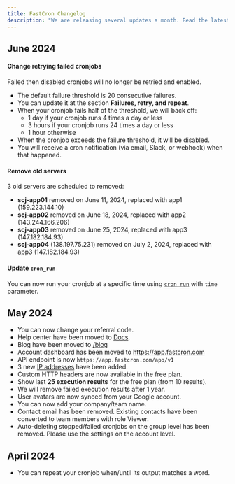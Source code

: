 ```yaml
---
title: FastCron Changelog
description: "We are releasing several updates a month. Read the latest updates here."
---
```


## June 2024

#### Change retrying failed cronjobs

Failed then disabled cronjobs will no longer be retried and enabled.
- The default failure threshold is 20 consecutive failures.
- You can update it at the section **Failures, retry, and repeat**.
- When your cronjob fails half of the threshold, we will back off:
  - 1 day if your cronjob runs 4 times a day or less
  - 3 hours if your cronjob runs 24 times a day or less
  - 1 hour otherwise
- When the cronjob exceeds the failure threshold, it will be disabled.
- You will receive a cron notification (via email, Slack, or webhook) when that happened.

#### Remove old servers

3 old servers are scheduled to removed:
- **scj-app01** removed on June 11, 2024, replaced with app1 (159.223.144.10)
- **scj-app02** removed on June 18, 2024, replaced with app2 (143.244.166.206)
- **scj-app03** removed on June 25, 2024, replaced with app3 (147.182.184.93)
- **scj-app04** (138.197.75.231) removed on July 2, 2024, replaced with app3 (147.182.184.93)

#### Update `cron_run`

You can now run your cronjob at a specific time using [`cron_run`](/reference/cron#cron_run) with `time` parameter.


## May 2024

- You can now change your referral code.
- Help center have been moved to [Docs](/docs).
- Blog have been moved to [/blog](/blog)
- Account dashboard has been moved to https://app.fastcron.com
- API endpoint is now `https://app.fastcron.com/app/v1`
- 3 new [IP addresses](/ip-addresses) have been added.
- Custom HTTP headers are now available in the free plan.
- Show last **25 execution results** for the free plan (from 10 results).
- We will remove failed execution results after 1 year.
- User avatars are now synced from your Google account.
- You can now add your company/team name.
- Contact email has been removed. Existing contacts have been converted to team members with role Viewer.
- Auto-deleting stopped/failed cronjobs on the group level has been removed. Please use the settings on the account level.

## April 2024

- You can repeat your cronjob when/until its output matches a word.
